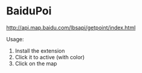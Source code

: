 BaiduPoi
===========

http://api.map.baidu.com/lbsapi/getpoint/index.html

Usage: 
1) Install the extension
2) Click it to active (with color)
3) Click on the map
